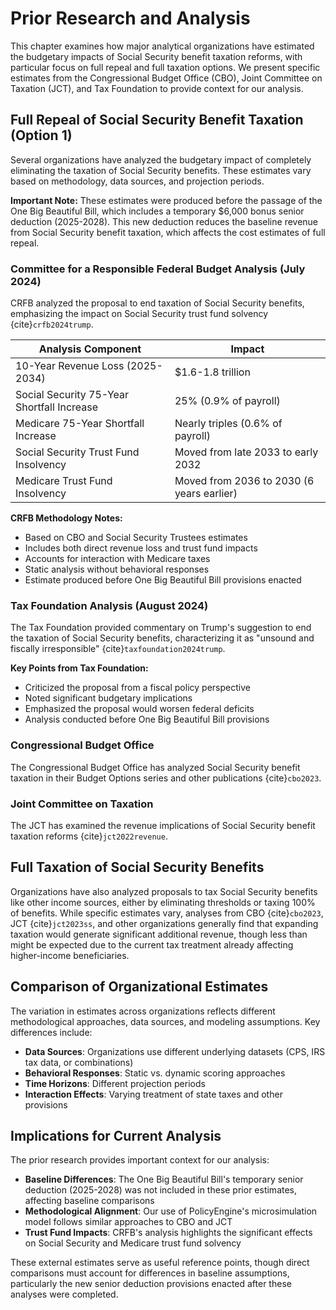 # Prior Research and Analysis

This chapter examines how major analytical organizations have estimated the budgetary impacts of Social Security benefit taxation reforms, with particular focus on full repeal and full taxation options. We present specific estimates from the Congressional Budget Office (CBO), Joint Committee on Taxation (JCT), and Tax Foundation to provide context for our analysis.

## Full Repeal of Social Security Benefit Taxation (Option 1)

Several organizations have analyzed the budgetary impact of completely eliminating the taxation of Social Security benefits. These estimates vary based on methodology, data sources, and projection periods.

**Important Note:** These estimates were produced before the passage of the One Big Beautiful Bill, which includes a temporary \$6,000 bonus senior deduction (2025-2028). This new deduction reduces the baseline revenue from Social Security benefit taxation, which affects the cost estimates of full repeal.

### Committee for a Responsible Federal Budget Analysis (July 2024)

CRFB analyzed the proposal to end taxation of Social Security benefits, emphasizing the impact on Social Security trust fund solvency {cite}`crfb2024trump`.

| Analysis Component | Impact |
|-------------------|---------|
| 10-Year Revenue Loss (2025-2034) | \$1.6-1.8 trillion |
| Social Security 75-Year Shortfall Increase | 25% (0.9% of payroll) |
| Medicare 75-Year Shortfall Increase | Nearly triples (0.6% of payroll) |
| Social Security Trust Fund Insolvency | Moved from late 2033 to early 2032 |
| Medicare Trust Fund Insolvency | Moved from 2036 to 2030 (6 years earlier) |

**CRFB Methodology Notes:**
- Based on CBO and Social Security Trustees estimates
- Includes both direct revenue loss and trust fund impacts
- Accounts for interaction with Medicare taxes
- Static analysis without behavioral responses
- Estimate produced before One Big Beautiful Bill provisions enacted

### Tax Foundation Analysis (August 2024)

The Tax Foundation provided commentary on Trump's suggestion to end the taxation of Social Security benefits, characterizing it as "unsound and fiscally irresponsible" {cite}`taxfoundation2024trump`.

**Key Points from Tax Foundation:**
- Criticized the proposal from a fiscal policy perspective
- Noted significant budgetary implications
- Emphasized the proposal would worsen federal deficits
- Analysis conducted before One Big Beautiful Bill provisions

### Congressional Budget Office

The Congressional Budget Office has analyzed Social Security benefit taxation in their Budget Options series and other publications {cite}`cbo2023`.

### Joint Committee on Taxation

The JCT has examined the revenue implications of Social Security benefit taxation reforms {cite}`jct2022revenue`.

## Full Taxation of Social Security Benefits

Organizations have also analyzed proposals to tax Social Security benefits like other income sources, either by eliminating thresholds or taxing 100% of benefits. While specific estimates vary, analyses from CBO {cite}`cbo2023`, JCT {cite}`jct2023ss`, and other organizations generally find that expanding taxation would generate significant additional revenue, though less than might be expected due to the current tax treatment already affecting higher-income beneficiaries.

## Comparison of Organizational Estimates

The variation in estimates across organizations reflects different methodological approaches, data sources, and modeling assumptions. Key differences include:

- **Data Sources**: Organizations use different underlying datasets (CPS, IRS tax data, or combinations)
- **Behavioral Responses**: Static vs. dynamic scoring approaches
- **Time Horizons**: Different projection periods
- **Interaction Effects**: Varying treatment of state taxes and other provisions

## Implications for Current Analysis

The prior research provides important context for our analysis:

- **Baseline Differences**: The One Big Beautiful Bill's temporary senior deduction (2025-2028) was not included in these prior estimates, affecting baseline comparisons
- **Methodological Alignment**: Our use of PolicyEngine's microsimulation model follows similar approaches to CBO and JCT
- **Trust Fund Impacts**: CRFB's analysis highlights the significant effects on Social Security and Medicare trust fund solvency

These external estimates serve as useful reference points, though direct comparisons must account for differences in baseline assumptions, particularly the new senior deduction provisions enacted after these analyses were completed.